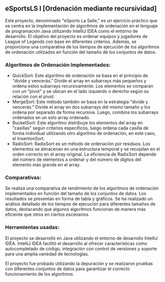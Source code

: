 ## eSportsLS I [Ordenación mediante recursividad]
Este proyecto, denominado "eSports La Salle," es un ejercicio práctico que se centra en la implementación de algoritmos de ordenación en el lenguaje de programación Java utilizando IntelliJ IDEA como el entorno de desarrollo. El objetivo del proyecto es ordenar equipos y jugadores de League of Legends con base en diferentes criterios. Además, se proporciona una comparativa de los tiempos de ejecución de los algoritmos de ordenación utilizados en función del tamaño de los conjuntos de datos.
### Algoritmos de Ordenación Implementados:
- QuickSort: Este algoritmo de ordenación se basa en el principio de "divide y vencerás." Divide el array en subarrays más pequeños y ordena estos subarrays recursivamente. Los elementos se comparan con un "pivot" y se ubican en el lado izquierdo o derecho según su relación con el pivot.
- MergeSort: Este método también se basa en la estrategia "divide y vencerás." Divide el array en dos subarrays del mismo tamaño y los ordena por separado de forma recursiva. Luego, combina los subarrays ordenados en un solo array ordenado.
- BucketSort: Este algoritmo distribuye los elementos del array en "casillas" según criterios específicos, luego ordena cada casilla de forma individual utilizando otro algoritmo de ordenación, en este caso, el InsertionSort.
- RadixSort: RadixSort es un método de ordenación por residuos. Los elementos se almacenan en una estructura temporal y se recopilan en el orden correcto en el array original. La eficiencia de RadixSort depende del número de elementos a ordenar y del número de dígitos del elemento más grande en el array.
### Comparativas:
Se realiza una comparativa de rendimiento de los algoritmos de ordenación implementados en función del tamaño de los conjuntos de datos. Los resultados se presentan en forma de tabla y gráficos. Se ha realizado un análisis detallado de los tiempos de ejecución para diferentes tamaños de datos, destacando que algunos algoritmos funcionan de manera más eficiente que otros en ciertos escenarios.
### Herramientas usadas:
El proyecto se desarrolló en Java utilizando el entorno de desarrollo IntelliJ IDEA. IntelliJ IDEA facilitó el desarrollo al ofrecer características como autocompletado de código, integración con control de versiones y soporte para una amplia variedad de tecnologías.

El proyecto fue probado utilizando la depuración y se realizaron pruebas con diferentes conjuntos de datos para garantizar el correcto funcionamiento de los algoritmos.
